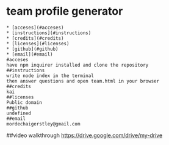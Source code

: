 # team profile generator

    * [acceses](#acceses)
    * [instructions](#instructions)
    * [credits](#credits)
    * [licenses](#licenses)
    * [github](#github)
    * [email](#email)
    #acceses
    have npm inquirer installed and clone the repository
    ##instructions
    write node index in the terminal
    then answer questions and open team.html in your browser
    ##credits
    kai
    ##licenses
    Public domain
    ##github
    undefined
    ##email
    mordechaigerstley@gmail.com

##video walkthrough
https://drive.google.com/drive/my-drive
